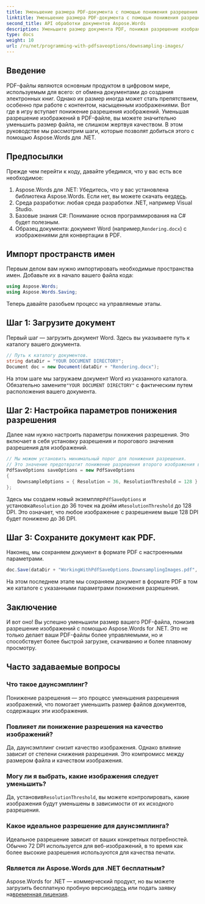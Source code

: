 ```yaml
---
title: Уменьшение размера PDF-документа с помощью понижения разрешения изображений
linktitle: Уменьшение размера PDF-документа с помощью понижения разрешения изображений
second_title: API обработки документов Aspose.Words
description: Уменьшите размер документа PDF, понижая разрешение изображений с помощью Aspose.Words для .NET. Оптимизируйте свои PDF-файлы для более быстрой загрузки и выгрузки.
type: docs
weight: 10
url: /ru/net/programming-with-pdfsaveoptions/downsampling-images/
---
```

## Введение

PDF-файлы являются основным продуктом в цифровом мире, используемым для всего: от обмена документами до создания электронных книг. Однако их размер иногда может стать препятствием, особенно при работе с контентом, насыщенным изображениями. Вот где в игру вступает понижение разрешения изображений. Уменьшая разрешение изображений в PDF-файле, вы можете значительно уменьшить размер файла, не слишком жертвуя качеством. В этом руководстве мы рассмотрим шаги, которые позволят добиться этого с помощью Aspose.Words для .NET.

## Предпосылки

Прежде чем перейти к коду, давайте убедимся, что у вас есть все необходимое:

1.  Aspose.Words для .NET: Убедитесь, что у вас установлена библиотека Aspose.Words. Если нет, вы можете скачать ее[здесь](https://releases.aspose.com/words/net/).
2. Среда разработки: любая среда разработки .NET, например Visual Studio.
3. Базовые знания C#: Понимание основ программирования на C# будет полезным.
4.  Образец документа: документ Word (например,`Rendering.docx`) с изображениями для конвертации в PDF.

## Импорт пространств имен

Первым делом вам нужно импортировать необходимые пространства имен. Добавьте их в начало вашего файла кода:

```csharp
using Aspose.Words;
using Aspose.Words.Saving;
```

Теперь давайте разобьем процесс на управляемые этапы.

## Шаг 1: Загрузите документ

Первый шаг — загрузить документ Word. Здесь вы указываете путь к каталогу вашего документа.

```csharp
// Путь к каталогу документов.
string dataDir = "YOUR DOCUMENT DIRECTORY";
Document doc = new Document(dataDir + "Rendering.docx");
```

На этом шаге мы загружаем документ Word из указанного каталога. Обязательно замените`"YOUR DOCUMENT DIRECTORY"` с фактическим путем расположения вашего документа.

## Шаг 2: Настройка параметров понижения разрешения

Далее нам нужно настроить параметры понижения разрешения. Это включает в себя установку разрешения и порогового значения разрешения для изображений.

```csharp
// Мы можем установить минимальный порог для понижения разрешения.
// Это значение предотвратит понижение разрешения второго изображения во входном документе.
PdfSaveOptions saveOptions = new PdfSaveOptions
{
    DownsampleOptions = { Resolution = 36, ResolutionThreshold = 128 }
};
```

 Здесь мы создаем новый экземпляр`PdfSaveOptions` и установка`Resolution` до 36 точек на дюйм и`ResolutionThreshold` до 128 DPI. Это означает, что любое изображение с разрешением выше 128 DPI будет понижено до 36 DPI.

## Шаг 3: Сохраните документ как PDF.

Наконец, мы сохраняем документ в формате PDF с настроенными параметрами.

```csharp
doc.Save(dataDir + "WorkingWithPdfSaveOptions.DownsamplingImages.pdf", saveOptions);
```

На этом последнем этапе мы сохраняем документ в формате PDF в том же каталоге с указанными параметрами понижения разрешения.

## Заключение

И вот оно! Вы успешно уменьшили размер вашего PDF-файла, понизив разрешение изображений с помощью Aspose.Words for .NET. Это не только делает ваши PDF-файлы более управляемыми, но и способствует более быстрой загрузке, скачиванию и более плавному просмотру.

## Часто задаваемые вопросы

### Что такое даунсэмплинг?
Понижение разрешения — это процесс уменьшения разрешения изображений, что помогает уменьшить размер файлов документов, содержащих эти изображения.

### Повлияет ли понижение разрешения на качество изображений?
Да, даунсэмплинг снизит качество изображения. Однако влияние зависит от степени снижения разрешения. Это компромисс между размером файла и качеством изображения.

### Могу ли я выбрать, какие изображения следует уменьшить?
 Да, установив`ResolutionThreshold`, вы можете контролировать, какие изображения будут уменьшены в зависимости от их исходного разрешения.

### Какое идеальное разрешение для даунсэмплинга?
Идеальное разрешение зависит от ваших конкретных потребностей. Обычно 72 DPI используется для веб-изображений, в то время как более высокие разрешения используются для качества печати.

### Является ли Aspose.Words для .NET бесплатным?
 Aspose.Words for .NET — коммерческий продукт, но вы можете загрузить бесплатную пробную версию[здесь](https://releases.aspose.com/) или подать заявку на[временная лицензия](https://purchase.aspose.com/temporary-license/).